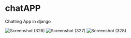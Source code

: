 # chatAPP
Chatting App in django

![Screenshot (326)](https://user-images.githubusercontent.com/74282916/209503427-51edf082-2e08-4dbc-b1e6-56dcece61d26.png)
![Screenshot (327)](https://user-images.githubusercontent.com/74282916/209503435-327e9298-6cd1-4bb5-9a99-3d97765249ca.png)
![Screenshot (328)](https://user-images.githubusercontent.com/74282916/209503438-dc8a543f-3271-4822-9600-0081cd177d02.png)

